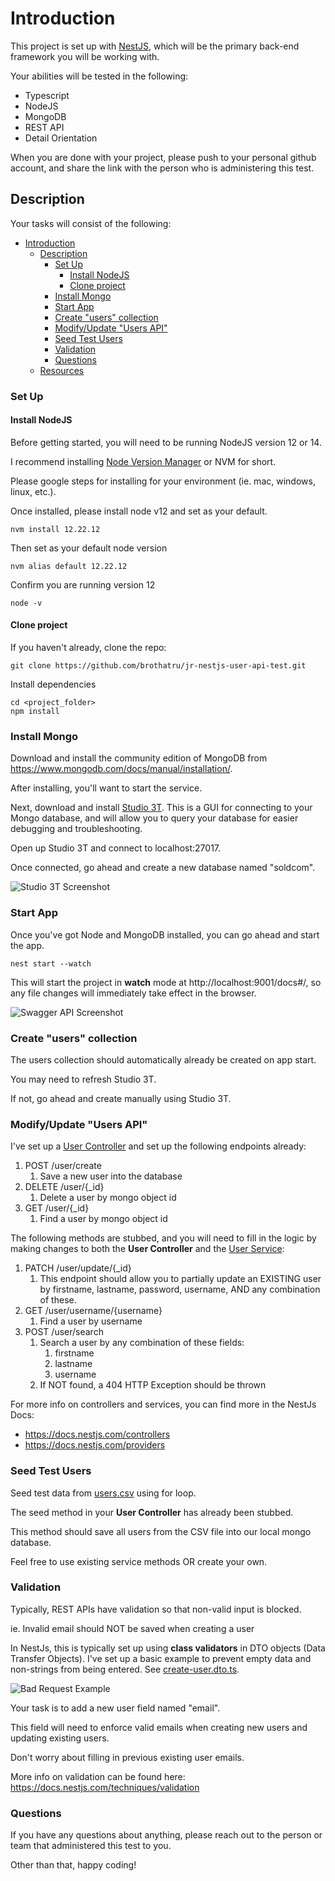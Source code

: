 # Introduction

This project is set up with [NestJS](https://nestjs.com), which will be the primary back-end framework you will be working with.

Your abilities will be tested in the following:

- Typescript
- NodeJS
- MongoDB
- REST API
- Detail Orientation

When you are done with your project, please push to your personal github account, and share the link with the person who is administering this test.

## Description

Your tasks will consist of the following:

- [Introduction](#introduction)
  - [Description](#description)
    - [Set Up](#set-up)
      - [Install NodeJS](#install-nodejs)
      - [Clone project](#clone-project)
    - [Install Mongo](#install-mongo)
    - [Start App](#start-app)
    - [Create "users" collection](#create-users-collection)
    - [Modify/Update "Users API"](#modifyupdate-users-api)
    - [Seed Test Users](#seed-test-users)
    - [Validation](#validation)
    - [Questions](#questions)
  - [Resources](#resources)

### Set Up

#### Install NodeJS

Before getting started, you will need to be running NodeJS version 12 or 14.

I recommend installing [Node Version Manager](https://github.com/nvm-sh/nvm#installing-and-updating) or NVM for short.

Please google steps for installing for your environment (ie. mac, windows, linux, etc.).

Once installed, please install node v12 and set as your default.

```
nvm install 12.22.12
```

Then set as your default node version

```
nvm alias default 12.22.12
```

Confirm you are running version 12

```
node -v
```

#### Clone project

If you haven't already, clone the repo:

```
git clone https://github.com/brothatru/jr-nestjs-user-api-test.git
```

Install dependencies

```
cd <project_folder>
npm install
```

### Install Mongo

Download and install the community edition of MongoDB from https://www.mongodb.com/docs/manual/installation/.

After installing, you'll want to start the service.

Next, download and install [Studio 3T](https://robomongo.org). This is a GUI for connecting to your Mongo database, and will allow you to query your database for easier debugging and troubleshooting.

Open up Studio 3T and connect to localhost:27017.

Once connected, go ahead and create a new database named "soldcom".

![Studio 3T Screenshot](./img/studio-3t.png)

### Start App

Once you've got Node and MongoDB installed, you can go ahead and start the app.

```
nest start --watch
```

This will start the project in **watch** mode at http://localhost:9001/docs#/, so any file changes will immediately take effect in the browser.

![Swagger API Screenshot](./img/swagger-api.png)

### Create "users" collection

The users collection should automatically already be created on app start.

You may need to refresh Studio 3T.

If not, go ahead and create manually using Studio 3T.

### Modify/Update "Users API"

I've set up a [User Controller](./src/modules/user/user.controller.ts) and set up the following endpoints already:

1. POST /user/create
   1. Save a new user into the database
2. DELETE /user/{\_id}
   1. Delete a user by mongo object id
3. GET /user/{\_id}
   1. Find a user by mongo object id

The following methods are stubbed, and you will need to fill in the logic by making changes to both the **User Controller** and the [User Service](./src/modules/user/user.service.ts):

1. PATCH /user/update/{\_id}
   1. This endpoint should allow you to partially update an EXISTING user by firstname, lastname, password, username, AND any combination of these.
2. GET /user/username/{username}
   1. Find a user by username
3. POST /user/search
   1. Search a user by any combination of these fields:
      1. firstname
      2. lastname
      3. username
   2. If NOT found, a 404 HTTP Exception should be thrown

For more info on controllers and services, you can find more in the NestJs Docs:

- https://docs.nestjs.com/controllers
- https://docs.nestjs.com/providers

### Seed Test Users

Seed test data from [users.csv](./seed-data/users.csv) using for loop.

The seed method in your **User Controller** has already been stubbed.

This method should save all users from the CSV file into our local mongo database.

Feel free to use existing service methods OR create your own.

### Validation

Typically, REST APIs have validation so that non-valid input is blocked.

ie. Invalid email should NOT be saved when creating a user

In NestJs, this is typically set up using **class validators** in DTO objects (Data Transfer Objects). I've set up a basic example to prevent empty data and non-strings from being entered. See [create-user.dto.ts](./src/modules/user/dto/create-user.dto.ts).

![Bad Request Example](./img/bad-request-example.png)

Your task is to add a new user field named "email".

This field will need to enforce valid emails when creating new users and updating existing users.

Don't worry about filling in previous existing user emails.

More info on validation can be found here: https://docs.nestjs.com/techniques/validation

### Questions

If you have any questions about anything, please reach out to the person or team that administered this test to you.

Other than that, happy coding!
